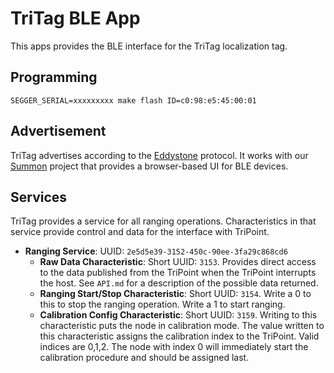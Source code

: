 TriTag BLE App
==============

This apps provides the BLE interface for the TriTag localization tag.

Programming
-----------

    SEGGER_SERIAL=xxxxxxxxx make flash ID=c0:98:e5:45:00:01

Advertisement
-------------

TriTag advertises according to the [Eddystone](https://github.com/google/eddystone)
protocol. It works with our [Summon](https://github.com/lab11/summon) project
that provides a browser-based UI for BLE devices.


Services
--------

TriTag provides a service for all ranging operations. Characteristics in that service
provide control and data for the interface with TriPoint.

- **Ranging Service**: UUID: `2e5d5e39-3152-450c-90ee-3fa29c868cd6`
  - **Raw Data Characteristic**: Short UUID: `3153`. Provides direct access to the data published from the
  TriPoint when the TriPoint interrupts the host. See `API.md` for a description of
  the possible data returned.
  - **Ranging Start/Stop Characteristic**: Short UUID: `3154`. Write a 0 to this to stop the ranging
  operation. Write a 1 to start ranging.
  - **Calibration Config Characteristic**: Short UUID: `3159`. Writing to this characteristic
  puts the node in calibration mode. The value written to this characteristic assigns
  the calibration index to the TriPoint. Valid indices are 0,1,2. The node with index
  0 will immediately start the calibration procedure and should be assigned last.
  
  
